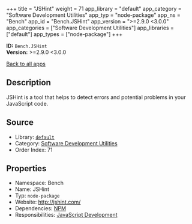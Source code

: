 ﻿+++
title = "JSHint"
weight = 71
app_library = "default"
app_category = "Software Development Utilities"
app_typ = "node-package"
app_ns = "Bench"
app_id = "Bench.JSHint"
app_version = ">=2.9.0 <3.0.0"
app_categories = ["Software Development Utilities"]
app_libraries = ["default"]
app_types = ["node-package"]
+++

**ID:** `Bench.JSHint`  
**Version:** >=2.9.0 <3.0.0  
<!--more-->

[Back to all apps](/apps/)

## Description
JSHint is a tool that helps to detect errors and potential problems in your JavaScript code.

## Source

* Library: [`default`](/app_libraries/default)
* Category: [Software Development Utilities](/app_categories/software-development-utilities)
* Order Index: 71

## Properties

* Namespace: Bench
* Name: JSHint
* Typ: `node-package`
* Website: <http://jshint.com/>
* Dependencies: [NPM](/apps/Bench.Npm)
* Responsibilities: [JavaScript Development](/apps/Bench.Group.JavaScriptDevelopment)

